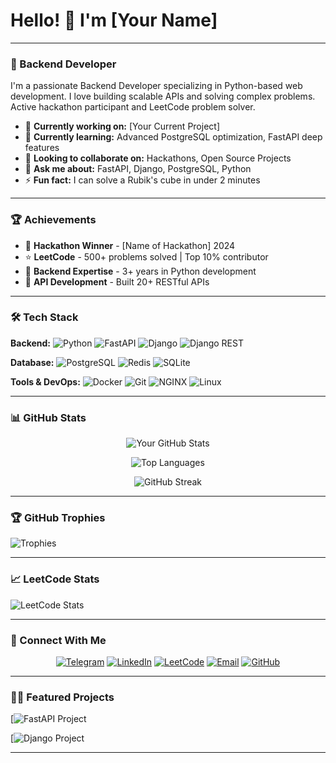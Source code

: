 # Hello! 👋 I'm [Your Name]

---

### 🚀 Backend Developer

I'm a passionate Backend Developer specializing in Python-based web development. I love building scalable APIs and solving complex problems. Active hackathon participant and LeetCode problem solver.

- 🔭 **Currently working on:** [Your Current Project]
- 🌱 **Currently learning:** Advanced PostgreSQL optimization, FastAPI deep features
- 👯 **Looking to collaborate on:** Hackathons, Open Source Projects
- 💬 **Ask me about:** FastAPI, Django, PostgreSQL, Python
- ⚡ **Fun fact:** I can solve a Rubik's cube in under 2 minutes

---

### 🏆 Achievements

- 🏅 **Hackathon Winner** - [Name of Hackathon] 2024
- ⭐ **LeetCode** - 500+ problems solved | Top 10% contributor
- 🚀 **Backend Expertise** - 3+ years in Python development
- 🎯 **API Development** - Built 20+ RESTful APIs

---

### 🛠️ Tech Stack

**Backend:**
![Python](https://img.shields.io/badge/Python-3776AB?style=for-the-badge&logo=python&logoColor=white)
![FastAPI](https://img.shields.io/badge/FastAPI-009688?style=for-the-badge&logo=fastapi&logoColor=white)
![Django](https://img.shields.io/badge/Django-092E20?style=for-the-badge&logo=django&logoColor=white)
![Django REST](https://img.shields.io/badge/Django_REST-ff1709?style=for-the-badge&logo=django&logoColor=white)

**Database:**
![PostgreSQL](https://img.shields.io/badge/PostgreSQL-316192?style=for-the-badge&logo=postgresql&logoColor=white)
![Redis](https://img.shields.io/badge/Redis-DC382D?style=for-the-badge&logo=redis&logoColor=white)
![SQLite](https://img.shields.io/badge/SQLite-003B57?style=for-the-badge&logo=sqlite&logoColor=white)

**Tools & DevOps:**
![Docker](https://img.shields.io/badge/Docker-2496ED?style=for-the-badge&logo=docker&logoColor=white)
![Git](https://img.shields.io/badge/Git-F05032?style=for-the-badge&logo=git&logoColor=white)
![NGINX](https://img.shields.io/badge/NGINX-009639?style=for-the-badge&logo=nginx&logoColor=white)
![Linux](https://img.shields.io/badge/Linux-FCC624?style=for-the-badge&logo=linux&logoColor=black)

---

### 📊 GitHub Stats

<div align="center">
  
![Your GitHub Stats](https://github-readme-stats.vercel.app/api?username=YOUR_USERNAME&show_icons=true&theme=dark&hide_border=true&bg_color=00000000)

![Top Languages](https://github-readme-stats.vercel.app/api/top-langs/?username=YOUR_USERNAME&layout=compact&theme=dark&hide_border=true&bg_color=00000000)

![GitHub Streak](https://streak-stats.demolab.com?user=YOUR_USERNAME&theme=dark&hide_border=true)

</div>

---

### 🏆 GitHub Trophies

![Trophies](https://github-profile-trophy.vercel.app/?username=YOUR_USERNAME&theme=darkhub&no-frame=true&row=2&column=4)

---

### 📈 LeetCode Stats

![LeetCode Stats](https://leetcard.jacoblin.cool/YOUR_LEETCODE_USERNAME?theme=dark&font=Abel&ext=contest)

---

### 🤝 Connect With Me

<div align="center">

[![Telegram](https://img.shields.io/badge/Telegram-2CA5E0?style=for-the-badge&logo=telegram&logoColor=white&logoWidth=20)](https://t.me/YOUR_TELEGRAM)
[![LinkedIn](https://img.shields.io/badge/LinkedIn-0077B5?style=for-the-badge&logo=linkedin&logoColor=white)](https://linkedin.com/in/YOUR_LINKEDIN)
[![LeetCode](https://img.shields.io/badge/LeetCode-FFA116?style=for-the-badge&logo=leetcode&logoColor=black)](https://leetcode.com/YOUR_LEETCODE_USERNAME)
[![Email](https://img.shields.io/badge/Gmail-D14836?style=for-the-badge&logo=gmail&logoColor=white)](mailto:YOUR_EMAIL)
[![GitHub](https://img.shields.io/badge/GitHub-181717?style=for-the-badge&logo=github&logoColor=white)](https://github.com/YOUR_USERNAME)

</div>

---

### 👨‍💻 Featured Projects

[![FastAPI Project](https://github.com/Kuznetsov-Alexander/FastAPI.git)

[![Django Project](https://github.com/Fantom51/math-tutoring-enroll-now.git)

---
